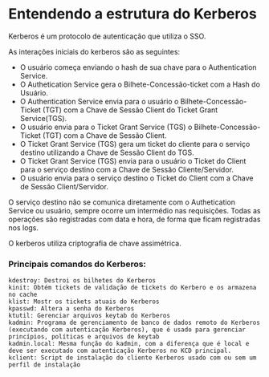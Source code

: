 # Entendendo a estrutura do Kerberos

Kerberos é um protocolo de autenticação que utiliza o SSO.

As interações iniciais do kerberos são as seguintes:
- O usuário começa enviando o hash de sua chave para o Authentication Service.
- O Authetication Service gera o Bilhete-Concessão-ticket com a Hash do Usuário.
- O Authentication Service envia para o usuário o Bilhete-Concessão-Ticket (TGT) com a Chave de Sessão Client do Ticket Grant Service(TGS).
- O usuário envia para o Ticket Grant Service (TGS) o Bilhete-Concessão-Ticket (TGT) com a Chave de Sessão Client.
- O Ticket Grant Service (TGS) gera um ticket do cliente para o serviço destino utilizando a Chave de Sessão Client do TGS.
- O Ticket Grant Service (TGS) envia para o usuário o Ticket do Client para o serviço destino com a Chave de Sessão Cliente/Servidor.
- O usuário envia para o serviço destino o Ticket do Client com a Chave de Sessão Client/Servidor.

O serviço destino não se comunica diretamente com o Authetication Service ou usuário, sempre ocorre um intermédio nas requisições.
Todas as operações são registradas com data e hora, de forma que ficam registradas nos logs.

O kerberos utiliza criptografia de chave assimétrica.

### Principais comandos do Kerberos:
```
kdestroy: Destroi os bilhetes do Kerberos
kinit: Obtém tickets de validação de tickets do Kerbero e os armazena no cache
klist: Mostr os tickets atuais do Kerberos
kpasswd: Altera a senha do Kerberos
ktutil: Gerenciar arquivos keytab do Kerberos
kadmin: Programa de gerenciamento de banco de dados remoto do Kerberos (executando com autenticação Kerberos), que é usado para gerenciar princípios, políticas e arquivos de keytab
kadmin.local: Mesma função do kadmin, com a diferença que é local e deve ser executado com autenticação Kerberos no KCD principal.
kclient: Script de instalação do cliente Kerberos usado com ou sem um perfil de instalação
```

